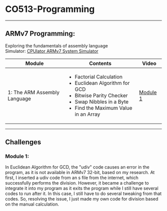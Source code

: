 # CO513-Programming
------
## ARMv7 Programming: <br/> 
Exploring the fundamentals of assembly language <br/>
Simulator: [CPUlator ARMv7 System Simulator](https://cpulator.01xz.net/?sys=arm-de1soc)

| Module               | Contents               | Video |
|------------------------|------------------------|-----|
| 1: The ARM Assembly Language | <ul><li>Factorial Calculation</li><li>Euclidean Algorithm for GCD</li><li>Bitwise Parity Checker</li><li>Swap Nibbles in a Byte</li><li>Find the Maximum Value in an Array </li></ul> | [Module 1](https://youtu.be/qEHheLznXWg) |

----
## Challenges <br/>
### Module 1: <br/>
In Euclidean Algorithm for GCD, the "udiv" code causes an error in the program, as it is not available in ARMv7 32-bit, based on my research. At first, I inserted a udiv code from an s file from the internet, which successfully performs the division. However, it became a challenge to integrate it into my program as it exits the program while I still have several codes to run after it. In this case, I still have to do several tweaking from that codes. So, resolving the issue, I just made my own code for division based on the manual calculation.
